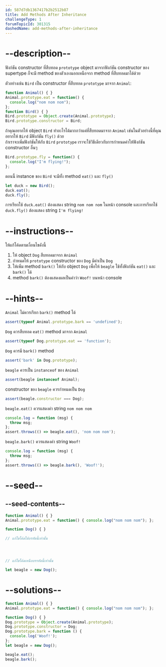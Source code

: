 ```yaml
---
id: 587d7db1367417b2b2512b87
title: Add Methods After Inheritance
challengeType: 1
forumTopicId: 301315
dashedName: add-methods-after-inheritance
---
```


# --description--

ฟังก์ชัน constructor ที่สืบทอด `prototype` object มาจากฟังก์ชัน constructor ของ supertype ก็จะมี method ของตัวเองนอกเหนือจาก method ที่สืบทอดมาได้ด้วย

ตัวอย่างเช่น `Bird` เป็น constructor ที่สืบทอด `prototype` มาจาก `Animal`:

```js
function Animal() { }
Animal.prototype.eat = function() {
  console.log("nom nom nom");
};
function Bird() { }
Bird.prototype = Object.create(Animal.prototype);
Bird.prototype.constructor = Bird;
```

ถ้าคุณอยากให้ object `Bird` ทำอะไรได้มากกว่าแค่ที่สืบทอดมาจาก `Animal` เช่นในตัวอย่างนี้ที่คุณอยากให้ `Bird` มีฟังก์ชัน `fly()` ด้วย  
ถ้าเราจะเพิ่มฟังก์ชันให้กับ `Bird` `prototype` เราจะใช้วิธีเดียวกับการกำหนดค่าให้ฟังก์ชัน constructor อื่นๆ

```js
Bird.prototype.fly = function() {
  console.log("I'm flying!");
};
```

ตอนนี้ instance ของ `Bird` จะมีทั้ง method `eat()` และ `fly()`

```js
let duck = new Bird();
duck.eat();
duck.fly();
```

การเรียกใช้ `duck.eat()` ต้องแสดง string `nom nom nom` ในหน้า console และการเรียกใช้ `duck.fly()` ต้องแสดง string `I'm flying!`

# --instructions--

ให้แก้โค้ดตามเงื่อนไขดังนี้

1. ให้ object `Dog` สืบทอดมาจาก `Animal` 
2. กำหนดให้ `prototype` constructor ของ `Dog` มีค่าเป็น `Dog` 
3. ให้เพิ่ม method `bark()` ให้กับ object `Dog` เพื่อให้ `beagle` ใช้ทั้งฟังก์ชัน `eat()` และ `bark()` ได้ 
4. method `bark()` ต้องแสดงผลเป็นคำว่า `Woof!` บนหน้า console

# --hints--

`Animal` ไม่ควรเรียก `bark()` method ได้

```js
assert(typeof Animal.prototype.bark == 'undefined');
```

`Dog` ควรสืบทอด `eat()` method มาจาก `Animal`

```js
assert(typeof Dog.prototype.eat == 'function');
```

`Dog` ควรมี `bark()` method

```js
assert('bark' in Dog.prototype);
```

`beagle` ควรเป็น `instanceof` ของ `Animal`

```js
assert(beagle instanceof Animal);
```

constructor ของ `beagle` ควรกำหนดเป็น `Dog`

```js
assert(beagle.constructor === Dog);
```

`beagle.eat()` ควรแสดงค่า string `nom nom nom`

```js
console.log = function (msg) {
  throw msg;
};
assert.throws(() => beagle.eat(), 'nom nom nom');
```

`beagle.bark()` ควรแสดงค่า string `Woof!`

```js
console.log = function (msg) {
  throw msg;
};
assert.throws(() => beagle.bark(), 'Woof!');
```

# --seed--

## --seed-contents--

```js
function Animal() { }
Animal.prototype.eat = function() { console.log("nom nom nom"); };

function Dog() { }

// แก้ไขโค้ดใต้บรทัดนี้เท่านั้น




// แก้ไขโค้ดเหนือบรรทัดนี้เท่านั้น

let beagle = new Dog();
```

# --solutions--

```js
function Animal() { }
Animal.prototype.eat = function() { console.log("nom nom nom"); };

function Dog() { }
Dog.prototype = Object.create(Animal.prototype);
Dog.prototype.constructor = Dog;
Dog.prototype.bark = function () {
  console.log('Woof!');
};
let beagle = new Dog();

beagle.eat();
beagle.bark();
```
